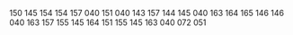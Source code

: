 150 145 154 154 157 040 151 040 143 157 144 145 040 163 164 165 146 146 040 163 157 155 145 164 151 155 145 163 040 072 051
